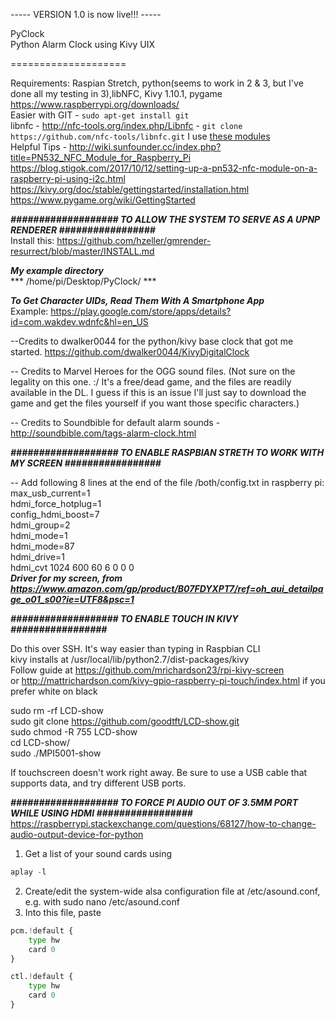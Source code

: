 ----- VERSION 1.0 is now live!!! -----  

PyClock  
Python Alarm Clock using Kivy UIX

====================

Requirements: Raspian Stretch, python(seems to work in 2 & 3, but I've done all my testing in 3),libNFC, Kivy 1.10.1, pygame      
https://www.raspberrypi.org/downloads/  
Easier with GIT - `sudo apt-get install git`   
libnfc - http://nfc-tools.org/index.php/Libnfc - `git clone https://github.com/nfc-tools/libnfc.git`
I use [these modules](https://www.amazon.com/HiLetgo-Communication-Arduino-Raspberry-Android/dp/B01I1J17LC/ref=sr_1_1_sspa?keywords=pn532&qid=1554041310&s=gateway&sr=8-1-spons&psc=1)    
Helpful Tips - http://wiki.sunfounder.cc/index.php?title=PN532_NFC_Module_for_Raspberry_Pi    
https://blog.stigok.com/2017/10/12/setting-up-a-pn532-nfc-module-on-a-raspberry-pi-using-i2c.html    
https://kivy.org/doc/stable/gettingstarted/installation.html  
https://www.pygame.org/wiki/GettingStarted  

***################### TO ALLOW THE SYSTEM TO SERVE AS A UPNP RENDERER #################***   
 Install this: https://github.com/hzeller/gmrender-resurrect/blob/master/INSTALL.md    



***My example directory***  
*** /home/pi/Desktop/PyClock/ ***
    
***To Get Character UIDs, Read Them With A Smartphone App***  
Example: https://play.google.com/store/apps/details?id=com.wakdev.wdnfc&hl=en_US    




--Credits to dwalker0044 for the python/kivy base clock that got me started.
https://github.com/dwalker0044/KivyDigitalClock

-- Credits to Marvel Heroes for the OGG sound files. (Not sure on the legality on this one. :/ It's a free/dead game, and the files are readily available in the DL. 
I guess if this is an issue I'll just say to download the game and get the files yourself if you want those specific characters.)

-- Credits to Soundbible for default alarm sounds - http://soundbible.com/tags-alarm-clock.html





***################### TO ENABLE RASPBIAN STRETH TO WORK WITH MY SCREEN #################***

-- Add following 8 lines at the end of the file /both/config.txt in raspberry pi:   
max_usb_current=1  
hdmi_force_hotplug=1  
config_hdmi_boost=7  
hdmi_group=2  
hdmi_mode=1  
hdmi_mode=87  
hdmi_drive=1  
hdmi_cvt 1024 600 60 6 0 0 0  
***Driver for my screen, from https://www.amazon.com/gp/product/B07FDYXPT7/ref=oh_aui_detailpage_o01_s00?ie=UTF8&psc=1***

***################### TO ENABLE TOUCH IN KIVY #################***

Do this over SSH. It's way easier than typing in Raspbian CLI  
kivy installs at /usr/local/lib/python2.7/dist-packages/kivy  
Follow guide at https://github.com/mrichardson23/rpi-kivy-screen   
or http://mattrichardson.com/kivy-gpio-raspberry-pi-touch/index.html if you prefer white on black


sudo rm -rf LCD-show  
sudo git clone https://github.com/goodtft/LCD-show.git  
sudo chmod -R 755 LCD-show  
cd LCD-show/  
sudo ./MPI5001-show

If touchscreen doesn't work right away. Be sure to use a USB cable that supports data, and try different USB ports.

***################### TO FORCE PI AUDIO OUT OF 3.5MM PORT WHILE USING HDMI #################***  
https://raspberrypi.stackexchange.com/questions/68127/how-to-change-audio-output-device-for-python  
1) Get a list of your sound cards using  
``` python   
aplay -l  
```   
2) Create/edit the system-wide alsa configuration file at /etc/asound.conf, e.g. with sudo nano /etc/asound.conf  
3) Into this file, paste   
```python   
pcm.!default {  
    type hw  
    card 0  
}  

ctl.!default {
    type hw           
    card 0
}
```  
  
  
  
  